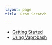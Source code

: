 ```yaml
---
layout: page
title: From Scratch

---
```


* [Getting Started](/from-scratch/installation)
* [Using Vaprobash](/from-scratch/using-vaprobash)
